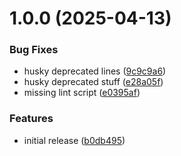 # 1.0.0 (2025-04-13)


### Bug Fixes

* husky deprecated lines ([9c9c9a6](https://github.com/hiddentao/logger/commit/9c9c9a60c04bb96ad3c42d4e2ca261e2a06354ce))
* husky deprecated stuff ([e28a05f](https://github.com/hiddentao/logger/commit/e28a05f4f296ecddda655aaae852ef4fb4e7b640))
* missing lint script ([e0395af](https://github.com/hiddentao/logger/commit/e0395af9b983ef33fce7a26befed1a98462cf8e6))


### Features

* initial release ([b0db495](https://github.com/hiddentao/logger/commit/b0db4951e2743a7e4336369010cd19e8bd6f855b))
